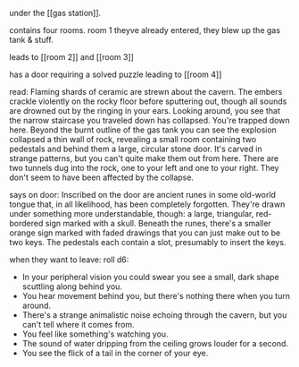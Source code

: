 under the [[gas station]]. 

contains four rooms. room 1 theyve already entered, they blew up the gas tank & stuff. 

leads to [[room 2]] and [[room 3]]

has a door requiring a solved puzzle leading to [[room 4]] 

read:
Flaming shards of ceramic are strewn about the cavern. The embers crackle violently on the rocky floor before sputtering out, though all sounds are drowned out by the ringing in your ears.
Looking around, you see that the narrow staircase you traveled down has collapsed. You're trapped down here.
Beyond the burnt outline of the gas tank you can see the explosion collapsed a thin wall of rock, revealing a small room containing two pedestals and behind them a large, circular stone door. It's carved in strange patterns, but you can't quite make them out from here.
There are two tunnels dug into the rock, one to your left and one to your right. They don't seem to have been affected by the collapse.

says on door:
Inscribed on the door are ancient runes in some old-world tongue that, in all likelihood, has been completely forgotten. They're drawn under something more understandable, though: a large, triangular, red-bordered sign marked with a skull. Beneath the runes, there's a smaller orange sign marked with faded drawings that you can just make out to be two keys. The pedestals each contain a slot, presumably to insert the keys.

when they want to leave:
roll d6:
- In your peripheral vision you could swear you see a small, dark shape scuttling along behind you.
- You hear movement behind you, but there's nothing there when you turn around.
- There's a strange animalistic noise echoing through the cavern, but you can't tell where it comes from.
- You feel like something's watching you.
- The sound of water dripping from the ceiling grows louder for a second.
- You see the flick of a tail in the corner of your eye.